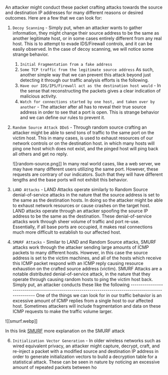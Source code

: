 



An attacker might conduct these packet crafting attacks towards the source and destination IP addresses for many different reasons or desired outcomes. Here are a few that we can look for:

1. `Decoy Scanning` - Simply put, when an attacker wants to gather information, they might change their source address to be the same as another legitimate host, or in some cases entirely different from any real host. This is to attempt to evade IDS/Firewall controls, and it can be easily observed.
		In the case of decoy scanning, we will notice some strange behavior.
	1. `Initial Fragmentation from a fake address`
	2. `Some TCP traffic from the legitimate source address`
		As such, another simple way that we can prevent this attack beyond just detecting it through our traffic analysis efforts is the following.
	1. `Have our IDS/IPS/Firewall act as the destination host would` - In the sense that reconstructing the packets gives a clear indication of malicious activity.    
	2. `Watch for connections started by one host, and taken over by another` - The attacker after all has to reveal their true source address in order to see that a port is open. This is strange behavior and we can define our rules to prevent it.


2. `Random Source Attack DDoS` - Through random source crafting an attacker might be able to send tons of traffic to the same port on the victim host. This in many cases, is used to exhaust resources of our network controls or on the destination host. in which many hosts will ping one host which does not exist, and the pinged host will ping back all others and get no reply.

	![[random-source.png]]
	In many real world cases, like a web server, we may have many different users utilizing the same port. However, these requests are contrary of our indicators. Such that they will have different lengths and the base ports will not exhibit this behavior.

3. `LAND Attacks` - LAND Attacks operate similarly to Random Source denial-of-service attacks in the nature that the source address is set to the same as the destination hosts. In doing so the attacker might be able to exhaust network resources or cause crashes on the target host.
		LAND attacks operate through an attacker spoofing the source IP address to be the same as the destination. These denial-of-service attacks work through sheer volume of traffic and port re-use. Essentially, if all base ports are occupied, it makes real connections much more difficult to establish to our affected host.
   
4. `SMURF Attacks` - Similar to LAND and Random Source attacks, SMURF attacks work through the attacker sending large amounts of ICMP packets to many different hosts. However, in this case the source address is set to the victim machines, and all of the hosts which receive this ICMP packet respond with an ICMP reply causing resource exhaustion on the crafted source address (victim).
		SMURF Attacks are a notable distributed denial-of-service attack, in the nature that they operate through causing random hosts to ping the victim host back. Simply put, an attacker conducts these like the following
		-----------------------------------------------------------------------------------------------------
		One of the things we can look for in our traffic behavior is an excessive amount of ICMP replies from a single host to our affected host. Sometimes attackers will include fragmentation and data on these ICMP requests to make the traffic volume larger.


![[smurf.webp]]

In this link [SMURF](https://techofide.com/blogs/what-is-smurf-attack-what-is-the-denial-of-service-attack-practical-ddos-attack-step-by-step-guide/) more explanation on the SMURF attack 




6. `Initialization Vector Generation` - In older wireless networks such as wired equivalent privacy, an attacker might capture, decrypt, craft, and re-inject a packet with a modified source and destination IP address in order to generate initialization vectors to build a decryption table for a statistical attack. These can be seen in nature by noticing an excessive amount of repeated packets between ho